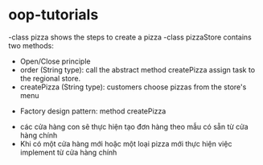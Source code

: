 # oop-tutorials
-class pizza shows the steps to create a pizza
-class pizzaStore contains two methods:
+ Open/Close principle
+ order (String type): call the abstract method createPizza assign task to the regional store.
+ createPizza (String type): customers choose pizzas from the store's menu

- Factory design pattern: method createPizza
+ các cửa hàng con sẽ thực hiện tạo đơn hàng theo mẫu có sẵn từ cửa hàng chính
+ Khi có một cửa hàng mới hoặc một loại pizza mới thực hiện việc implement từ cửa hàng chính